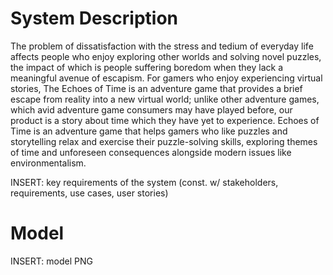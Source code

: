# System Description
The problem of dissatisfaction with the stress and tedium of everyday life affects people who enjoy exploring other worlds and solving novel puzzles, the impact of which is people suffering boredom when they lack a meaningful avenue of escapism.
For gamers who enjoy experiencing virtual stories, The Echoes of Time is an adventure game that provides a brief escape from reality into a new virtual world; unlike other adventure games, which avid adventure game consumers may have played before, our product is a story about time which they have yet to experience.
Echoes of Time is an adventure game that helps gamers who like puzzles and storytelling relax and exercise their puzzle-solving skills, exploring themes of time and unforeseen consequences alongside modern issues like environmentalism.

INSERT: key requirements of the system (const. w/ stakeholders, requirements, use cases, user stories)


# Model
INSERT: model PNG
